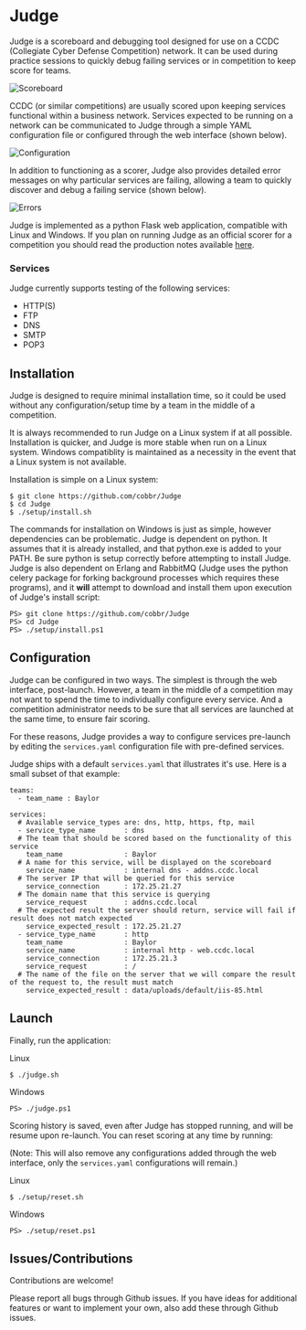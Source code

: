# Judge

Judge is a scoreboard and debugging tool designed for use on a CCDC (Collegiate Cyber Defense Competition) network. It can be used during practice sessions to quickly debug failing services or in competition to keep score for teams.

![Scoreboard](https://raw.githubusercontent.com/wiki/cobbr/Judge/scoreboard1.png)

CCDC (or similar competitions) are usually scored upon keeping services functional within a business network. Services expected to be running on a network can be communicated to Judge through a simple YAML configuration file or configured through the web interface (shown below).

![Configuration](https://raw.githubusercontent.com/wiki/cobbr/Judge/configure1.png)

In addition to functioning as a scorer, Judge also provides detailed error messages on why particular services are failing, allowing a team to quickly discover and debug a failing service (shown below).

![Errors](https://raw.githubusercontent.com/wiki/cobbr/Judge/errors1.png)

Judge is implemented as a python Flask web application, compatible with Linux and Windows. If you plan on running Judge as an official scorer for a competition you should read the production notes available [here](https://github.com/cobbr/Judge/wiki).

### Services

Judge currently supports testing of the following services:
* HTTP(S)
* FTP
* DNS
* SMTP
* POP3

## Installation

Judge is designed to require minimal installation time, so it could be used without any configuration/setup time by a team in the middle of a competition.

It is always recommended to run Judge on a Linux system if at all possible. Installation is quicker, and Judge is more stable when run on a Linux system. Windows compatiblity is maintained as a necessity in the event that a Linux system is not available.

Installation is simple on a Linux system:
```
$ git clone https://github.com/cobbr/Judge
$ cd Judge
$ ./setup/install.sh
```

The commands for installation on Windows is just as simple, however dependencies can be problematic. Judge is dependent on python. It assumes that it is already installed, and that python.exe is added to your PATH. Be sure python is setup correctly before attempting to install Judge. Judge is also dependent on Erlang and RabbitMQ (Judge uses the python celery package for forking background processes which requires these programs), and it **will** attempt to download and install them upon execution of Judge's install script:

```
PS> git clone https://github.com/cobbr/Judge
PS> cd Judge
PS> ./setup/install.ps1
```

## Configuration

Judge can be configured in two ways. The simplest is through the web interface, post-launch. However, a team in the middle of a competition may not want to spend the time to individually configure every service. And a competition administrator needs to be sure that all services are launched at the same time, to ensure fair scoring.

For these reasons, Judge provides a way to configure services pre-launch by editing the `services.yaml` configuration file with pre-defined services.

Judge ships with a default `services.yaml` that illustrates it's use. Here is a small subset of that example:
```
teams:
  - team_name : Baylor

services:
  # Available service_types are: dns, http, https, ftp, mail
  - service_type_name       : dns
  # The team that should be scored based on the functionality of this service
    team_name               : Baylor
  # A name for this service, will be displayed on the scoreboard
    service_name            : internal dns - addns.ccdc.local
  # The server IP that will be queried for this service
    service_connection      : 172.25.21.27
  # The domain name that this service is querying
    service_request         : addns.ccdc.local
  # The expected result the server should return, service will fail if result does not match expected
    service_expected_result : 172.25.21.27
  - service_type_name       : http
    team_name               : Baylor
    service_name            : internal http - web.ccdc.local
    service_connection      : 172.25.21.3
    service_request         : /
  # The name of the file on the server that we will compare the result of the request to, the result must match
    service_expected_result : data/uploads/default/iis-85.html
```

## Launch

Finally, run the application:

Linux
```
$ ./judge.sh
```

Windows
```
PS> ./judge.ps1
```

Scoring history is saved, even after Judge has stopped running, and will be resume upon re-launch. You can reset scoring at any time by running:

(Note: This will also remove any configurations added through the web interface, only the `services.yaml` configurations will remain.)

Linux
```
$ ./setup/reset.sh
```

Windows
```
PS> ./setup/reset.ps1
```

## Issues/Contributions

Contributions are welcome!

Please report all bugs through Github issues. If you have ideas for additional features or want to implement your own, also add these through Github issues.
